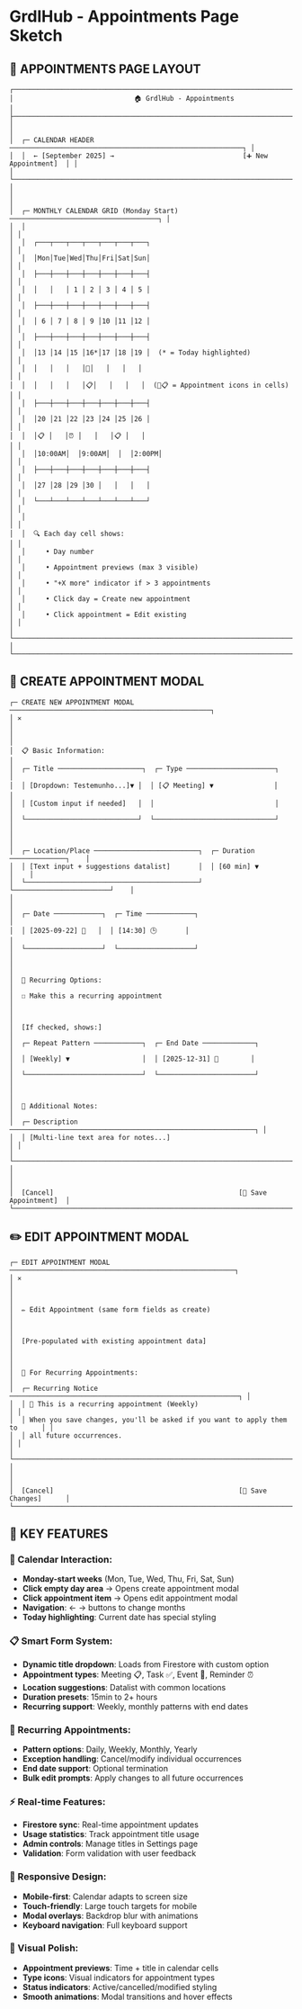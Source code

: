 # GrdlHub - Appointments Page Sketch

## 📅 **APPOINTMENTS PAGE LAYOUT**

```
┌─────────────────────────────────────────────────────────────────────────────────┐
│                              🏠 GrdlHub - Appointments                            │
├─────────────────────────────────────────────────────────────────────────────────┤
│                                                                                 │
│  ┌─ CALENDAR HEADER ──────────────────────────────────────────────────────────┐ │
│  │  ← [September 2025] →                                [➕ New Appointment]  │ │
│  └─────────────────────────────────────────────────────────────────────────────┘ │
│                                                                                 │
│  ┌─ MONTHLY CALENDAR GRID (Monday Start) ─────────────────────────────────────┐ │
│  │                                                                             │ │
│  │  ┌───┬───┬───┬───┬───┬───┬───┐                                             │ │
│  │  │Mon│Tue│Wed│Thu│Fri│Sat│Sun│                                             │ │
│  │  ├───┼───┼───┼───┼───┼───┼───┤                                             │ │
│  │  │   │   │ 1 │ 2 │ 3 │ 4 │ 5 │                                             │ │
│  │  ├───┼───┼───┼───┼───┼───┼───┤                                             │ │
│  │  │ 6 │ 7 │ 8 │ 9 │10 │11 │12 │                                             │ │
│  │  ├───┼───┼───┼───┼───┼───┼───┤                                             │ │
│  │  │13 │14 │15 │16*│17 │18 │19 │  (* = Today highlighted)                   │ │
│  │  │   │   │   │🎉│   │   │   │                                             │ │
│  │  │   │   │   │📋│   │   │   │  (🎉📋 = Appointment icons in cells)      │ │
│  │  ├───┼───┼───┼───┼───┼───┼───┤                                             │ │
│  │  │20 │21 │22 │23 │24 │25 │26 │                                             │ │
│  │  │📋 │   │⏰ │   │   │📋 │   │                                             │ │
│  │  │10:00AM│  │9:00AM│  │  │2:00PM│                                          │ │
│  │  ├───┼───┼───┼───┼───┼───┼───┤                                             │ │
│  │  │27 │28 │29 │30 │   │   │   │                                             │ │
│  │  └───┴───┴───┴───┴───┴───┴───┘                                             │ │
│  │                                                                             │ │
│  │  🔍 Each day cell shows:                                                   │ │
│  │     • Day number                                                           │ │
│  │     • Appointment previews (max 3 visible)                                │ │
│  │     • "+X more" indicator if > 3 appointments                             │ │
│  │     • Click day = Create new appointment                                  │ │
│  │     • Click appointment = Edit existing                                   │ │
│  └─────────────────────────────────────────────────────────────────────────────┘ │
└─────────────────────────────────────────────────────────────────────────────────┘
```

## 📝 **CREATE APPOINTMENT MODAL**

```
┌─ CREATE NEW APPOINTMENT MODAL ──────────────────────────────────────────────────┐
│ ✕                                                                               │
│                                                                                 │
│  📋 Basic Information:                                                         │
│  ┌─ Title ─────────────────────┐  ┌─ Type ──────────────────────┐              │
│  │ [Dropdown: Testemunho...]▼ │  │ [📋 Meeting] ▼               │              │
│  │ [Custom input if needed]   │  │                              │              │
│  └────────────────────────────┘  └──────────────────────────────┘              │
│                                                                                 │
│  ┌─ Location/Place ──────────────────────────┐  ┌─ Duration ──────────────┐    │
│  │ [Text input + suggestions datalist]       │  │ [60 min] ▼             │    │
│  └───────────────────────────────────────────┘  └────────────────────────┘    │
│                                                                                 │
│  ┌─ Date ────────────┐  ┌─ Time ────────────┐                                  │
│  │ [2025-09-22] 📅   │  │ [14:30] 🕒       │                                  │
│  └───────────────────┘  └───────────────────┘                                  │
│                                                                                 │
│  🔄 Recurring Options:                                                         │
│  ☐ Make this a recurring appointment                                           │
│                                                                                 │
│  [If checked, shows:]                                                          │
│  ┌─ Repeat Pattern ────────────┐  ┌─ End Date ─────────────┐                  │
│  │ [Weekly] ▼                  │  │ [2025-12-31] 📅        │                  │
│  └─────────────────────────────┘  └────────────────────────┘                  │
│                                                                                 │
│  📝 Additional Notes:                                                          │
│  ┌─ Description ─────────────────────────────────────────────────────────────┐ │
│  │ [Multi-line text area for notes...]                                       │ │
│  └───────────────────────────────────────────────────────────────────────────┘ │
│                                                                                 │
│  [Cancel]                                              [💾 Save Appointment]  │
└─────────────────────────────────────────────────────────────────────────────────┘
```

## ✏️ **EDIT APPOINTMENT MODAL**

```
┌─ EDIT APPOINTMENT MODAL ────────────────────────────────────────────────────────┐
│ ✕                                                                               │
│                                                                                 │
│  ✏️ Edit Appointment (same form fields as create)                             │
│                                                                                 │
│  [Pre-populated with existing appointment data]                                │
│                                                                                 │
│  🔄 For Recurring Appointments:                                               │
│  ┌─ Recurring Notice ─────────────────────────────────────────────────────────┐ │
│  │ 🔄 This is a recurring appointment (Weekly)                               │ │
│  │ When you save changes, you'll be asked if you want to apply them to      │ │
│  │ all future occurrences.                                                   │ │
│  └───────────────────────────────────────────────────────────────────────────┘ │
│                                                                                 │
│  [Cancel]                                              [💾 Save Changes]      │
└─────────────────────────────────────────────────────────────────────────────────┘
```

## 🎯 **KEY FEATURES**

### **📅 Calendar Interaction:**
- **Monday-start weeks** (Mon, Tue, Wed, Thu, Fri, Sat, Sun)
- **Click empty day area** → Opens create appointment modal
- **Click appointment item** → Opens edit appointment modal
- **Navigation**: ← → buttons to change months
- **Today highlighting**: Current date has special styling

### **📋 Smart Form System:**
- **Dynamic title dropdown**: Loads from Firestore with custom option
- **Appointment types**: Meeting 📋, Task ✅, Event 🎉, Reminder ⏰
- **Location suggestions**: Datalist with common locations
- **Duration presets**: 15min to 2+ hours
- **Recurring support**: Weekly, monthly patterns with end dates

### **🔄 Recurring Appointments:**
- **Pattern options**: Daily, Weekly, Monthly, Yearly
- **Exception handling**: Cancel/modify individual occurrences
- **End date support**: Optional termination
- **Bulk edit prompts**: Apply changes to all future occurrences

### **⚡ Real-time Features:**
- **Firestore sync**: Real-time appointment updates
- **Usage statistics**: Track appointment title usage
- **Admin controls**: Manage titles in Settings page
- **Validation**: Form validation with user feedback

### **📱 Responsive Design:**
- **Mobile-first**: Calendar adapts to screen size
- **Touch-friendly**: Large touch targets for mobile
- **Modal overlays**: Backdrop blur with animations
- **Keyboard navigation**: Full keyboard support

### **🎨 Visual Polish:**
- **Appointment previews**: Time + title in calendar cells
- **Type icons**: Visual indicators for appointment types
- **Status indicators**: Active/cancelled/modified styling
- **Smooth animations**: Modal transitions and hover effects